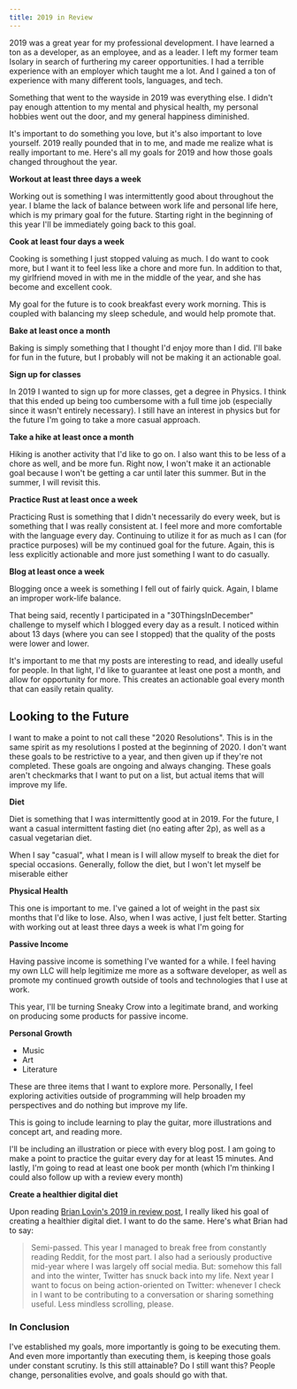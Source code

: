 ```yaml
---
title: 2019 in Review
---
```

2019 was a great year for my professional development. I have learned a ton as a developer, as an employee, and as a leader. I left my former team Isolary in search of furthering my career opportunities. I had a terrible experience with an employer which taught me a lot. And I gained a ton of experience with many different tools, languages, and tech.

Something that went to the wayside in 2019 was everything else. I didn't pay enough attention to my mental and physical health, my personal hobbies went out the door, and my general happiness diminished. 

It's important to do something you love, but it's also important to love yourself. 2019 really pounded that in to me, and made me realize what is really important to me. Here's all my goals for 2019 and how those goals changed throughout the year.

**Workout at least three days a week**

Working out is something I was intermittently good about throughout the year. I blame the lack of balance between work life and personal life here, which is my primary goal for the future. Starting right in the beginning of this year I'll be immediately going back to this goal.

**Cook at least four days a week**

Cooking is something I just stopped valuing as much. I do want to cook more, but I want it to feel less like a chore and more fun. In addition to that, my girlfriend moved in with me in the middle of the year, and she has become and excellent cook.

My goal for the future is to cook breakfast every work morning. This is coupled with balancing my sleep schedule, and would help promote that.

**Bake at least once a month**

Baking is simply something that I thought I'd enjoy more than I did. I'll bake for fun in the future, but I probably will not be making it an actionable goal.

**Sign up for classes**

In 2019 I wanted to sign up for more classes, get a degree in Physics. I think that this ended up being too cumbersome with a full time job (especially since it wasn't entirely necessary). I still have an interest in physics but for the future I'm going to take a more casual approach.

**Take a hike at least once a month**

Hiking is another activity that I'd like to go on. I also want this to be less of a chore as well, and be more fun. Right now, I won't make it an actionable goal because I won't be getting a car until later this summer. But in the summer, I will revisit this.

**Practice Rust at least once a week**

Practicing Rust is something that I didn't necessarily do every week, but is something that I was really consistent at. I feel more and more comfortable with the language every day. Continuing to utilize it for as much as I can (for practice purposes) will be my continued goal for the future. Again, this is less explicitly actionable and more just something I want to do casually.

**Blog at least once a week**

Blogging once a week is something I fell out of fairly quick. Again, I blame an improper work-life balance. 

That being said, recently I participated in a "30ThingsInDecember" challenge to myself which I blogged every day as a result. I noticed within about 13 days (where you can see I stopped) that the quality of the posts were lower and lower.

It's important to me that my posts are interesting to read, and ideally useful for people. In that light, I'd like to guarantee at least one post a month, and allow for opportunity for more. This creates an actionable goal every month that can easily retain quality.

## Looking to the Future

I want to make a point to not call these "2020 Resolutions". This is in the same spirit as my resolutions I posted at the beginning of 2020. I don't want these goals to be restrictive to a year, and then given up if they're not completed. These goals are ongoing and always changing. These goals aren't checkmarks that I want to put on a list, but actual items that will improve my life.

**Diet**

Diet is something that I was intermittently good at in 2019. For the future, I want a casual intermittent fasting diet (no eating after 2p), as well as a casual vegetarian diet. 

When I say "casual", what I mean is I will allow myself to break the diet for special occasions. Generally, follow the diet, but I won't let myself be miserable either

**Physical Health**

This one is important to me. I've gained a lot of weight in the past six months that I'd like to lose. Also, when I was active, I just felt better. Starting with working out at least three days a week is what I'm going for

**Passive Income**

Having passive income is something I've wanted for a while. I feel having my own LLC will help legitimize me more as a software developer, as well as promote my continued growth outside of tools and technologies that I use at work.

This year, I'll be turning Sneaky Crow into a legitimate brand, and working on producing some products for passive income.

**Personal Growth**

- Music
- Art
- Literature

These are three items that I want to explore more. Personally, I feel exploring activities outside of programming will help broaden my perspectives and do nothing but improve my life.

This is going to include learning to play the guitar, more illustrations and concept art, and reading more.

I'll be including an illustration or piece with every blog post. I am going to make a point to practice the guitar every day for at least 15 minutes. And lastly, I'm going to read at least one book per month (which I'm thinking I could also follow up with a review every month)

**Create a healthier digital diet**

Upon reading [Brian Lovin's 2019 in review post](https://brianlovin.com/overthought/2019-in-review), I really liked his goal of creating a healthier digital diet. I want to do the same. Here's what Brian had to say:

> Semi-passed. This year I managed to break free from constantly reading Reddit, for
the most part. I also had a seriously productive mid-year where I was
largely off social media. But: somehow this fall and into the winter,
Twitter has snuck back into my life. Next year I want to focus on being
action-oriented on Twitter: whenever I check in I want to be
contributing to a conversation or sharing something useful. Less
mindless scrolling, please.

### In Conclusion

I've established my goals, more importantly is going to be executing them. And even more importantly than executing them, is keeping those goals under constant scrutiny. Is this still attainable? Do I still want this? People change, personalities evolve, and goals should go with that.